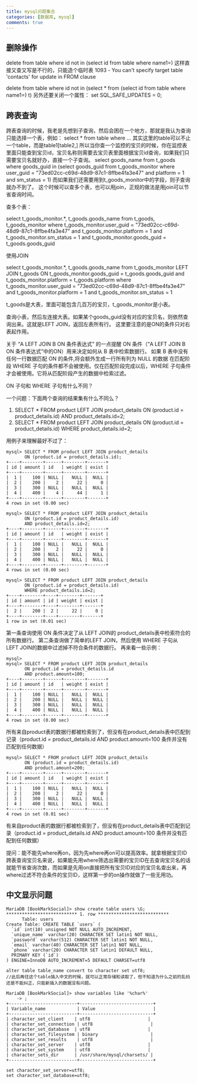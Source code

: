 ```yaml
---
title: mysql问题集合
categories: [数据库, mysql]
comments: true
---
```


## 删除操作

delete from table where id not in (select id from table where name1=)
这样直接又查又写是不行的，只能造个临时表
1093 - You can't specify target table 'contacts' for update in FROM clause

delete from table where id not in (select * from (select id from table where name1=) t)
另外还要关闭一个属性：
set SQL_SAFE_UPDATES = 0;

## 跨表查询

跨表查询的时候，我老是先想到子查询，然后会困在一个地方，那就是我认为查询只能选择一个表，例如：
select * from table where ...
其实这里的table可以不止一个table，而是table1[table2,]
所以当你查一个监控的宝贝的时候，你在监控表里面只能查到宝贝id，宝贝名称则需要去宝贝表里面根据宝贝id查询，如果我们只需要宝贝名就好办，直接一个子查询。
select goods_name from t_goods where goods_guid in (select goods_guid from t_goods_monitor where user_guid = "73ed02cc-c69d-48d9-87c1-8ffbe4fa3e47" and platform = 1 and sm_status = 1)
而如果我们还需要用到t_goods_monitor中的字段，则子查询就办不到了。
这个时候可以查多个表，也可以用join，正规的做法是用join可以节省查询时间。

查多个表：

select  t_goods_monitor.*, t_goods.goods_name from t_goods, t_goods_monitor where t_goods_monitor.user_guid = "73ed02cc-c69d-48d9-87c1-8ffbe4fa3e47" 
    and t_goods_monitor.platform = 1
    and t_goods_monitor.sm_status = 1
    and t_goods_monitor.goods_guid = t_goods.goods_guid

使用JOIN

select  t_goods_monitor.*, t_goods.goods_name from t_goods_monitor LEFT JOIN t_goods ON
 t_goods_monitor.goods_guid = t_goods.goods_guid
 and t_goods_monitor.platform = t_goods.platform
where  t_goods_monitor.user_guid = "73ed02cc-c69d-48d9-87c1-8ffbe4fa3e47" 
and t_goods_monitor.platform = 1
    and t_goods_monitor.sm_status = 1

t_goods是大表，里面可能包含几百万的宝贝，t_goods_monitor是小表。

查询小表，然后左连接大表。如果某个goods_guid没有对应的宝贝名，则依然查询出来。这就是LEFT JOIN，返回左表所有行。
这里要注意的是ON的条件只对右表起作用。

关于 “A LEFT JOIN B ON 条件表达式” 的一点提醒
ON 条件（“A LEFT JOIN B ON 条件表达式”中的ON）用来决定如何从 B 表中检索数据行。
如果 B 表中没有任何一行数据匹配 ON 的条件,将会额外生成一行所有列为 NULL 的数据
在匹配阶段 WHERE 子句的条件都不会被使用。仅在匹配阶段完成以后，WHERE 子句条件才会被使用。它将从匹配阶段产生的数据中检索过滤。

ON 子句和 WHERE 子句有什么不同？

一个问题：下面两个查询的结果集有什么不同么？

1. SELECT * FROM product LEFT JOIN product_details
         ON (product.id = product_details.id)
         AND   product_details.id=2;
2. SELECT * FROM product LEFT JOIN product_details
         ON (product.id = product_details.id)
         WHERE product_details.id=2;

用例子来理解最好不过了：

```
mysql> SELECT * FROM product LEFT JOIN product_details
       ON (product.id = product_details.id);
+----+--------+------+--------+-------+
| id | amount | id   | weight | exist |
+----+--------+------+--------+-------+
|  1 |    100 | NULL |   NULL |  NULL |
|  2 |    200 |    2 |     22 |     0 |
|  3 |    300 | NULL |   NULL |  NULL |
|  4 |    400 |    4 |     44 |     1 |
+----+--------+------+--------+-------+
4 rows in set (0.00 sec)

mysql> SELECT * FROM product LEFT JOIN product_details
       ON (product.id = product_details.id)
       AND product_details.id=2;
+----+--------+------+--------+-------+
| id | amount | id   | weight | exist |
+----+--------+------+--------+-------+
|  1 |    100 | NULL |   NULL |  NULL |
|  2 |    200 |    2 |     22 |     0 |
|  3 |    300 | NULL |   NULL |  NULL |
|  4 |    400 | NULL |   NULL |  NULL |
+----+--------+------+--------+-------+
4 rows in set (0.00 sec)
 
mysql> SELECT * FROM product LEFT JOIN product_details
       ON (product.id = product_details.id)
       WHERE product_details.id=2;
+----+--------+----+--------+-------+
| id | amount | id | weight | exist |
+----+--------+----+--------+-------+
|  2 |    200 |  2 |     22 |     0 |
+----+--------+----+--------+-------+
1 row in set (0.01 sec)
```

第一条查询使用 ON 条件决定了从 LEFT JOIN的 product_details表中检索符合的所有数据行。
第二条查询做了简单的LEFT JOIN，然后使用 WHERE 子句从 LEFT JOIN的数据中过滤掉不符合条件的数据行。
再来看一些示例：

```
mysql>
mysql> SELECT * FROM product LEFT JOIN product_details
       ON product.id = product_details.id
       AND product.amount=100;
+----+--------+------+--------+-------+
| id | amount | id   | weight | exist |
+----+--------+------+--------+-------+
|  1 |    100 | NULL |   NULL |  NULL |
|  2 |    200 | NULL |   NULL |  NULL |
|  3 |    300 | NULL |   NULL |  NULL |
|  4 |    400 | NULL |   NULL |  NULL |
+----+--------+------+--------+-------+
4 rows in set (0.00 sec)
```

所有来自product表的数据行都被检索到了，但没有在product_details表中匹配到记录（product.id = product_details.id AND product.amount=100 条件并没有匹配到任何数据）

```
mysql> SELECT * FROM product LEFT JOIN product_details
       ON (product.id = product_details.id)
       AND product.amount=200;
+----+--------+------+--------+-------+
| id | amount | id   | weight | exist |
+----+--------+------+--------+-------+
|  1 |    100 | NULL |   NULL |  NULL |
|  2 |    200 |    2 |     22 |     0 |
|  3 |    300 | NULL |   NULL |  NULL |
|  4 |    400 | NULL |   NULL |  NULL |
+----+--------+------+--------+-------+
4 rows in set (0.01 sec)
```

有来自product表的数据行都被检索到了，但没有在product_details表中匹配到记录（product.id = product_details.id AND product.amount=100 条件并没有匹配到任何数据）

提问：能不能先where再on，因为先where再on可以提高效率。就拿根据宝贝ID跨表查询宝贝名来说，如果能先用where筛选出需要的宝贝ID在去查询宝贝名的话就能节省查询次数，而如果是先用on直接把所有宝贝ID对应的宝贝名查出来，再where过滤不符合条件的宝贝ID，这样第一步的on操作就做了一些无用功。

## 中文显示问题

```
MariaDB [BookMarkSocial]> show create table users \G;
*************************** 1. row ***************************
      Table: users
Create Table: CREATE TABLE `users` (
  `id` int(10) unsigned NOT NULL AUTO_INCREMENT,
  `unique_name` varchar(20) CHARACTER SET latin1 NOT NULL,
  `password` varchar(512) CHARACTER SET latin1 NOT NULL,
  `email` varchar(40) CHARACTER SET latin1 NOT NULL,
  `phone` varchar(20) CHARACTER SET latin1 DEFAULT NULL,
  PRIMARY KEY (`id`)
) ENGINE=InnoDB AUTO_INCREMENT=5 DEFAULT CHARSET=utf8
```

```
alter table table_name convert to character set utf8;
//此后再往这个table插入中文的时候，就可以正常存储和读取了，但不知道为什么之前的乱码还是不能纠正，只能新插入的数据没有问题。
```

```
MariaDB [BookMarkSocial]> show variables like '%char%'
    -> ;
+--------------------------+----------------------------+
| Variable_name            | Value                      |
+--------------------------+----------------------------+
| character_set_client    | utf8                      |
| character_set_connection | utf8                      |
| character_set_database  | utf8                      |
| character_set_filesystem | binary                    |
| character_set_results    | utf8                      |
| character_set_server    | utf8                      |
| character_set_system    | utf8                      |
| character_sets_dir      | /usr/share/mysql/charsets/ |
+--------------------------+----------------------------+
```

```
set character_set_server=utf8;
set character_set_database=utf8;
```